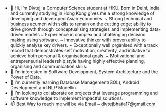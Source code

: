 - 👋 Hi, I’m Divtej, a Computer Science student at HKU. Born in Delhi, India and currently studying in Hong Kong gives me a strong knowledge of developing and developed Asian Economies. 
~ Strong technical and business acumen with skills to remain on the cutting edge; ability to drive growth through conceptualising strategies and implementing data-driven models
~ Experience in complex and challenging decision making using software.
~ Innovative thinker with proven ability to quickly analyse key drivers.
~ Exceptionally well organised with a track record that demonstrates self motivation, creativity, and initiative to achieve both personal & organisational goals.
~ Motivational and entrepreneurial leadership style having highly effective planning, organising and communication skills. 
- 👀 I’m interested in Software Development, System Architecture and the Power of Data.
- 🌱 I’m currently learning Database Management(SQL), Android Development and NLP Modellin.
- 💞️ I’m looking to collaborate on projects that leverage programming and software knowledge to implement impactful solutions.
- 📫 Best Way to reach me will be via Email ~  divtejbhatia17@gmail.com

<!---
BhatiaDivtej/BhatiaDivtej is a ✨ special ✨ repository because its `README.md` (this file) appears on your GitHub profile.
You can click the Preview link to take a look at your changes.
--->

